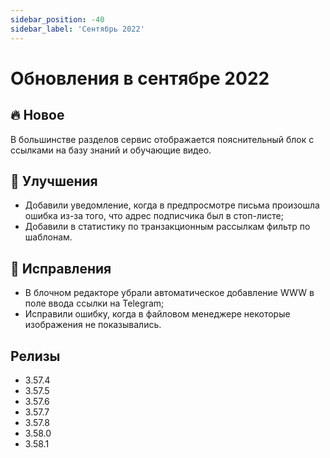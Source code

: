 ```yaml
---
sidebar_position: -40
sidebar_label: 'Сентябрь 2022'
---
```


# Обновления в сентябре 2022

## 🔥 Новое

В большинстве разделов сервис отображается пояснительный блок с ссылками на базу знаний и обучающие видео.

## 🚀 Улучшения

- Добавили уведомление, когда в предпросмотре письма произошла ошибка из-за того, что адрес подписчика был в стоп-листе;
- Добавили в статистику по транзакционным рассылкам фильтр по шаблонам.

## 🐛 Исправления

- В блочном редакторе убрали автоматическое добавление WWW в поле ввода ссылки на Telegram;
- Исправили ошибку, когда в файловом менеджере некоторые изображения не показывались.

## Релизы

- 3.57.4
- 3.57.5
- 3.57.6
- 3.57.7
- 3.57.8
- 3.58.0
- 3.58.1
